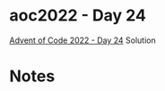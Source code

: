# aoc2022 - Day 24

[Advent of Code 2022 - Day 24](https://adventofcode.com/2022/day/24) Solution

# Notes
